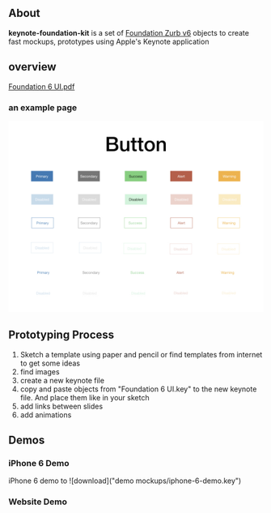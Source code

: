 ## About

**keynote-foundation-kit** is a set of [Foundation Zurb v6](https://foundation.zurb.com) objects to create fast mockups, prototypes using Apple's Keynote application

## overview

[Foundation 6 UI.pdf](files/Foundation-6-UI.pdf "PDF overview")

### an example page

![Foundation 6 Buttons](files/buttons.jpeg "buttons page")

## Prototyping Process

1. Sketch a template using paper and pencil or find templates from internet to get some ideas
2. find images
3. create a new keynote file
4. copy and paste objects from "Foundation 6 UI.key" to the new keynote file. And place them like in your sketch
5. add links between slides
6. add animations

## Demos

### iPhone 6 Demo

iPhone 6 demo to ![download]("demo mockups/iphone-6-demo.key")

### Website Demo

